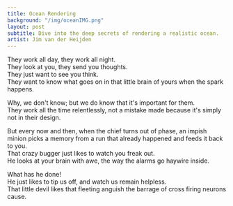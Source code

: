 ```yaml
---
title: Ocean Rendering
background: "/img/oceanIMG.png"
layout: post
subtitle: Dive into the deep secrets of rendering a realistic ocean.
artist: Jim van der Heijden
---
```


They work all day, they work all night.
<br/>They look at you, they send you thoughts.
<br/>They just want to see you think.
<br/>They want to know what goes on in that little brain of yours when the spark happens.

Why, we don't know; but we do know that it's important for them.
<br/>They work all the time relentlessly, not a mistake made because it's simply not in their design.

But every now and then, when the chief turns out of phase, an impish minion picks a memory from a run that already happened and feeds it back to you.
<br/>That crazy bugger just likes to watch you freak out.
<br/>He looks at your brain with awe, the way the alarms go haywire inside.

What has he done!
<br/>He just likes to tip us off, and watch us remain helpless.
<br/>That little devil likes that fleeting anguish the barrage of cross firing neurons cause.